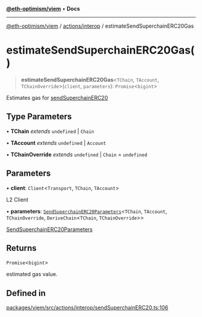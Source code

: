 [**@eth-optimism/viem**](../../../README.md) • **Docs**

***

[@eth-optimism/viem](../../../README.md) / [actions/interop](../README.md) / estimateSendSuperchainERC20Gas

# estimateSendSuperchainERC20Gas()

> **estimateSendSuperchainERC20Gas**\<`TChain`, `TAccount`, `TChainOverride`\>(`client`, `parameters`): `Promise`\<`bigint`\>

Estimates gas for [sendSuperchainERC20](sendSuperchainERC20.md)

## Type Parameters

• **TChain** *extends* `undefined` \| `Chain`

• **TAccount** *extends* `undefined` \| `Account`

• **TChainOverride** *extends* `undefined` \| `Chain` = `undefined`

## Parameters

• **client**: `Client`\<`Transport`, `TChain`, `TAccount`\>

L2 Client

• **parameters**: [`SendSuperchainERC20Parameters`](../type-aliases/SendSuperchainERC20Parameters.md)\<`TChain`, `TAccount`, `TChainOverride`, `DeriveChain`\<`TChain`, `TChainOverride`\>\>

[SendSuperchainERC20Parameters](../type-aliases/SendSuperchainERC20Parameters.md)

## Returns

`Promise`\<`bigint`\>

estimated gas value.

## Defined in

[packages/viem/src/actions/interop/sendSuperchainERC20.ts:106](https://github.com/ethereum-optimism/ecosystem/blob/e811aa63ad2d81436ee2008e44d114c24dafedef/packages/viem/src/actions/interop/sendSuperchainERC20.ts#L106)

